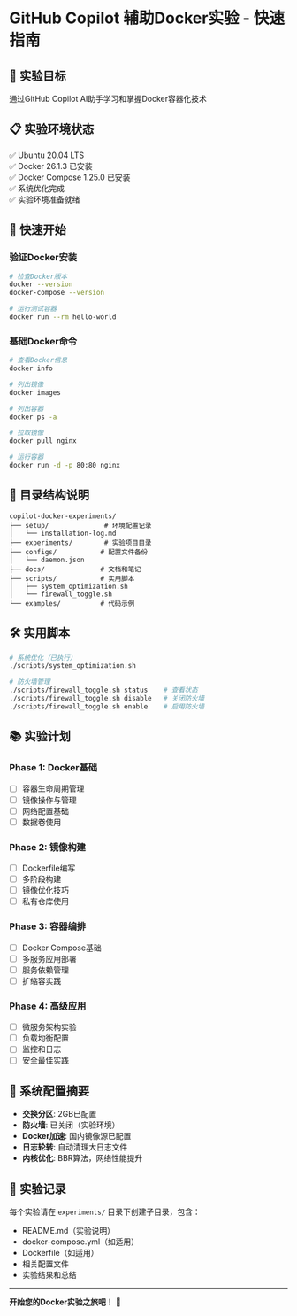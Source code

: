 # GitHub Copilot 辅助Docker实验 - 快速指南

## 🎯 实验目标
通过GitHub Copilot AI助手学习和掌握Docker容器化技术

## 📋 实验环境状态
✅ Ubuntu 20.04 LTS  
✅ Docker 26.1.3 已安装  
✅ Docker Compose 1.25.0 已安装  
✅ 系统优化完成  
✅ 实验环境准备就绪  

## 🚀 快速开始

### 验证Docker安装
```bash
# 检查Docker版本
docker --version
docker-compose --version

# 运行测试容器
docker run --rm hello-world
```

### 基础Docker命令
```bash
# 查看Docker信息
docker info

# 列出镜像
docker images

# 列出容器
docker ps -a

# 拉取镜像
docker pull nginx

# 运行容器
docker run -d -p 80:80 nginx
```

## 📁 目录结构说明

```
copilot-docker-experiments/
├── setup/              # 环境配置记录
│   └── installation-log.md
├── experiments/        # 实验项目目录
├── configs/           # 配置文件备份
│   └── daemon.json
├── docs/              # 文档和笔记
├── scripts/           # 实用脚本
│   ├── system_optimization.sh
│   └── firewall_toggle.sh
└── examples/          # 代码示例
```

## 🛠️ 实用脚本

```bash
# 系统优化（已执行）
./scripts/system_optimization.sh

# 防火墙管理
./scripts/firewall_toggle.sh status    # 查看状态
./scripts/firewall_toggle.sh disable   # 关闭防火墙
./scripts/firewall_toggle.sh enable    # 启用防火墙
```

## 📚 实验计划

### Phase 1: Docker基础
- [ ] 容器生命周期管理
- [ ] 镜像操作与管理
- [ ] 网络配置基础
- [ ] 数据卷使用

### Phase 2: 镜像构建
- [ ] Dockerfile编写
- [ ] 多阶段构建
- [ ] 镜像优化技巧
- [ ] 私有仓库使用

### Phase 3: 容器编排
- [ ] Docker Compose基础
- [ ] 多服务应用部署
- [ ] 服务依赖管理
- [ ] 扩缩容实践

### Phase 4: 高级应用
- [ ] 微服务架构实验
- [ ] 负载均衡配置
- [ ] 监控和日志
- [ ] 安全最佳实践

## 🔧 系统配置摘要

- **交换分区**: 2GB已配置
- **防火墙**: 已关闭（实验环境）
- **Docker加速**: 国内镜像源已配置
- **日志轮转**: 自动清理大日志文件
- **内核优化**: BBR算法，网络性能提升

## 📝 实验记录

每个实验请在 `experiments/` 目录下创建子目录，包含：
- README.md（实验说明）
- docker-compose.yml（如适用）
- Dockerfile（如适用）
- 相关配置文件
- 实验结果和总结

---

**开始您的Docker实验之旅吧！** 🐳
